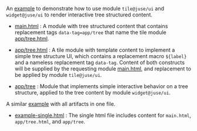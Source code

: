 An [example](example) to demonstrate how to use module `tile@juse/ui` and `widget@juse/ui` to render interactive tree structured content.

* [main.html][]
: A module with tree structured content that contains replacement tags `data-tag=app/tree` that name the tile module [app/tree.html][].

* [app/tree.html][]
: A tile module with template content to implement a simple tree structure UI, which contains a replacement macro `${label}` and a nameless replacement tag `data-tag`. Content of both constructs will be supplied by the requesting module [main.html][], and replacement to be applied by module `tile@juse/ui`.

* [app/tree][]
: Module that implements simple interactive behavior on a tree structure, applied to the tree content by module `widget@juse/ui`.

A similar [example](example-single) with all artifacts in one file.

* [example-single.html][]
: The single html file includes content for `main.html`, `app/tree.html`, and `app/tree`.

[main.html]:			https://raw.githubusercontent.com/metal-juse/metal-juse.github.io/master/examples/tile-tree/static/main.html
[app/tree.html]:		https://raw.githubusercontent.com/metal-juse/metal-juse.github.io/master/examples/tile-tree/static/app/tree.html
[app/tree]:				https://raw.githubusercontent.com/metal-juse/metal-juse.github.io/master/examples/tile-tree/modules/app/tree.js
[example-single.html]:	https://raw.githubusercontent.com/metal-juse/metal-juse.github.io/master/examples/tile-tree/example-single.html
